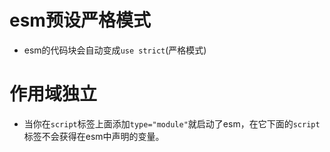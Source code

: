 # esm预设严格模式
* esm的代码块会自动变成```use strict```(严格模式)
# 作用域独立
* 当你在```script```标签上面添加```type="module"```就启动了esm，在它下面的```script```标签不会获得在esm中声明的变量。
